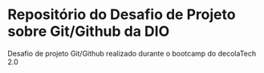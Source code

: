 # Repositório do Desafio de Projeto sobre Git/Github da DIO
Desafio de projeto Git/Github realizado durante o bootcamp do decolaTech 2.0

